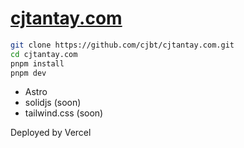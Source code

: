 # [cjtantay.com](https://www.cjtantay.com/)

```zsh
git clone https://github.com/cjbt/cjtantay.com.git
cd cjtantay.com
pnpm install
pnpm dev
```
- Astro
- solidjs (soon)
- tailwind.css (soon)


Deployed by Vercel
